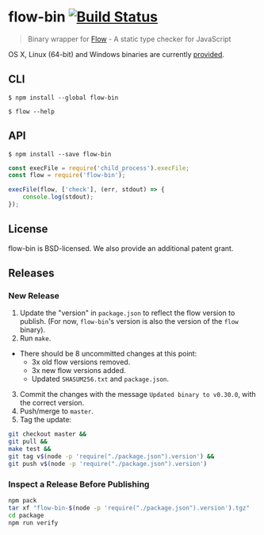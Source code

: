 # flow-bin [![Build Status](https://travis-ci.org/flowtype/flow-bin.svg?branch=master)](https://travis-ci.org/flowtype/flow-bin)

> Binary wrapper for [Flow](http://flowtype.org) - A static type checker for JavaScript

OS X, Linux (64-bit) and Windows binaries are currently [provided](http://flowtype.org/docs/getting-started.html#_).


## CLI

```
$ npm install --global flow-bin
```

```
$ flow --help
```


## API

```
$ npm install --save flow-bin
```

```js
const execFile = require('child_process').execFile;
const flow = require('flow-bin');

execFile(flow, ['check'], (err, stdout) => {
	console.log(stdout);
});
```


## License

flow-bin is BSD-licensed. We also provide an additional patent grant.


## Releases

### New Release

1. Update the "version" in `package.json` to reflect the flow version to publish. (For now, `flow-bin`'s version is also the version of the `flow` binary).
2. Run `make`.
  * There should be 8 uncommitted changes at this point:
    - 3x old flow versions removed.
    - 3x new flow versions added.
    - Updated `SHASUM256.txt` and `package.json`.
3. Commit the changes with the message `Updated binary to v0.30.0`, with the correct version.
4. Push/merge to `master`.
5. Tag the update:

  ```sh
  git checkout master &&
  git pull &&
  make test &&
  git tag v$(node -p 'require("./package.json").version') &&
  git push v$(node -p 'require("./package.json").version')
  ```

### Inspect a Release Before Publishing

```sh
npm pack
tar xf "flow-bin-$(node -p 'require("./package.json").version').tgz"
cd package
npm run verify
```
